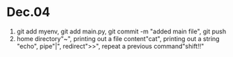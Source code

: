 # Dec.04
1. git add myenv, git add main.py, git commit -m "added main file", git push
2. home directory"~", printing out a file content"cat", printing out a string "echo", pipe"|", redirect">>", repeat a previous command"shift!!"

